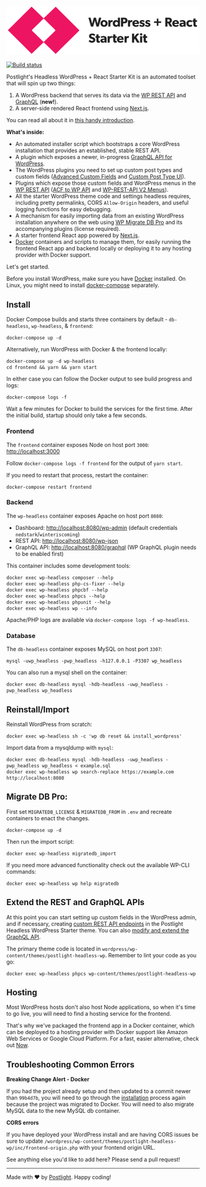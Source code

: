 ![WordPress + React Starter Kit](frontend/static/images/wordpress-plus-react-header.png)

[![Build status](https://travis-ci.org/postlight/headless-wp-starter.svg)](https://travis-ci.org/postlight/headless-wp-starter)

Postlight's Headless WordPress + React Starter Kit is an automated toolset that will spin up two things:

1.  A WordPress backend that serves its data via the [WP REST API](https://developer.wordpress.org/rest-api/) and [GraphQL](http://graphql.org/) (**new!**).
2.  A server-side rendered React frontend using [Next.js](https://github.com/zeit/next.js/).

You can read all about it in [this handy introduction](https://trackchanges.postlight.com/introducing-postlights-wordpress-react-starter-kit-a61e2633c48c).

**What's inside:**

- An automated installer script which bootstraps a core WordPress installation that provides an established, stable REST API.
- A plugin which exposes a newer, in-progress [GraphQL API for WordPress](https://wpgraphql.com/).
- The WordPress plugins you need to set up custom post types and custom fields ([Advanced Custom Fields](https://www.advancedcustomfields.com/) and [Custom Post Type UI](https://wordpress.org/plugins/custom-post-type-ui/)).
- Plugins which expose those custom fields and WordPress menus in the [WP REST API](https://developer.wordpress.org/rest-api/) ([ACF to WP API](https://wordpress.org/plugins/acf-to-wp-api/) and [WP-REST-API V2 Menus](https://wordpress.org/plugins/wp-rest-api-v2-menus/)).
- All the starter WordPress theme code and settings headless requires, including pretty permalinks, CORS `Allow-Origin` headers, and useful logging functions for easy debugging.
- A mechanism for easily importing data from an existing WordPress installation anywhere on the web using [WP Migrate DB Pro](https://deliciousbrains.com/wp-migrate-db-pro/) and its accompanying plugins (license required).
- A starter frontend React app powered by [Next.js](https://learnnextjs.com/).
- [Docker](https://www.docker.com/) containers and scripts to manage them, for easily running the frontend React app and backend locally or deploying it to any hosting provider with Docker support.

Let's get started.

Before you install WordPress, make sure you have [Docker](https://www.docker.com) installed. On Linux, you might need to install [docker-compose](https://docs.docker.com/compose/install/#install-compose) separately.

## Install

Docker Compose builds and starts three containers by default - `db-headless`, `wp-headless`, & `frontend`:

    docker-compose up -d

Alternatively, run WordPress with Docker & the frontend locally:

    docker-compose up -d wp-headless
    cd frontend && yarn && yarn start

In either case you can follow the Docker output to see build progress and logs:

    docker-compose logs -f

Wait a few minutes for Docker to build the services for the first time. After the initial build, startup should only take a few seconds.

### Frontend

The `frontend` container exposes Node on host port `3000`: [http://localhost:3000](http://localhost:3000)

Follow `docker-compose logs -f frontend` for the output of `yarn start`.

If you need to restart that process, restart the container:

    docker-compose restart frontend

### Backend

The `wp-headless` container exposes Apache on host port `8080`:

- Dashboard: [http://localhost:8080/wp-admin](http://localhost:8080/wp-admin) (default credentials `nedstark`/`winteriscoming`)
- REST API: [http://localhost:8080/wp-json](http://localhost:8080/wp-json)
- GraphQL API: [http://localhost:8080/graphql](http://localhost:8080/graphql) (WP GraphQL plugin needs to be enabled first)

This container includes some development tools:

    docker exec wp-headless composer --help
    docker exec wp-headless php-cs-fixer --help
    docker exec wp-headless phpcbf --help
    docker exec wp-headless phpcs --help
    docker exec wp-headless phpunit --help
    docker exec wp-headless wp --info

Apache/PHP logs are available via `docker-compose logs -f wp-headless`.

### Database

The `db-headless` container exposes MySQL on host port `3307`:

    mysql -uwp_headless -pwp_headless -h127.0.0.1 -P3307 wp_headless

You can also run a mysql shell on the container:

    docker exec db-headless mysql -hdb-headless -uwp_headless -pwp_headless wp_headless

## Reinstall/Import

Reinstall WordPress from scratch:

    docker exec wp-headless sh -c 'wp db reset && install_wordpress'

Import data from a mysqldump with `mysql`:

    docker exec db-headless mysql -hdb-headless -uwp_headless -pwp_headless wp_headless < example.sql
    docker exec wp-headless wp search-replace https://example.com http://localhost:8080

## Migrate DB Pro:

First set `MIGRATEDB_LICENSE` & `MIGRATEDB_FROM` in `.env` and recreate containers to enact the changes.

    docker-compose up -d

Then run the import script:

    docker exec wp-headless migratedb_import

If you need more advanced functionality check out the available WP-CLI commands:

    docker exec wp-headless wp help migratedb

## Extend the REST and GraphQL APIs

At this point you can start setting up custom fields in the WordPress admin, and if necessary, creating [custom REST API endpoints](https://developer.wordpress.org/rest-api/extending-the-rest-api/adding-custom-endpoints/) in the Postlight Headless WordPress Starter theme. You can also [modify and extend the GraphQL API](https://wpgraphql.com/docs/getting-started/about).

The primary theme code is located in `wordpress/wp-content/themes/postlight-headless-wp`. Remember to lint your code as you go:

    docker exec wp-headless phpcs wp-content/themes/postlight-headless-wp

## Hosting

Most WordPress hosts don't also host Node applications, so when it's time to go live, you will need to find a hosting service for the frontend.

That's why we've packaged the frontend app in a Docker container, which can be deployed to a hosting provider with Docker support like Amazon Web Services or Google Cloud Platform. For a fast, easier alternative, check out [Now](https://zeit.co/now).

## Troubleshooting Common Errors

**Breaking Change Alert - Docker**

If you had the project already setup and then updated to a commit newer than `99b4d7b`, you will need to go through the [installation](https://github.com/postlight/headless-wp-starter/tree/feat-docker#install) process again because the project was migrated to Docker.
You will need to also migrate MySQL data to the new MySQL db container.

**CORS errors**

If you have deployed your WordPress install and are having CORS issues be sure to update `/wordpress/wp-content/themes/postlight-headless-wp/inc/frontend-origin.php` with your frontend origin URL.

See anything else you'd like to add here? Please send a pull request!

---

Made with ❤️ by [Postlight](https://postlight.com). Happy coding!
